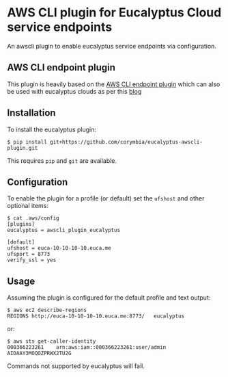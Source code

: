 # AWS CLI plugin for Eucalyptus Cloud service endpoints

An awscli plugin to enable eucalyptus service endpoints via configuration.

## AWS CLI endpoint plugin

This plugin is heavily based on the [AWS CLI endpoint plugin](https://github.com/wbingli/awscli-plugin-endpoint)
which can also be used with eucalyptus clouds as per this [blog](https://blog.eucalyptus.cloud/post/tools-awscli/)

## Installation

To install the eucalyptus plugin:

```
$ pip install git+https://github.com/corymbia/eucalyptus-awscli-plugin.git
```

This requires `pip` and `git` are available.

## Configuration

To enable the plugin for a profile (or default) set the `ufshost` and other optional items:

```
$ cat .aws/config 
[plugins]
eucalyptus = awscli_plugin_eucalyptus

[default]
ufshost = euca-10-10-10-10.euca.me
ufsport = 8773
verify_ssl = yes
```

## Usage

Assuming the plugin is configured for the default profile and text output:

```
$ aws ec2 describe-regions
REGIONS	http://euca-10-10-10-10.euca.me:8773/	eucalyptus
```

or:

```
$ aws sts get-caller-identity
000366223261	arn:aws:iam::000366223261:user/admin	AIDAAY3MOQOZPRWX2TU2G
```

Commands not supported by eucalyptus will fail.
